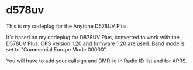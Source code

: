 # d578uv
This is my codeplug for the Anytone D578UV Plus.

It´s based on my codeplug for D878UV Plus, converted to work with the D578UV Plus.
CPS version 1.20 and firmware 1.20 are used.
Band mode is set to "Commercial Europe Mode:00000".

You will have to add your callsign and DMR-id in Radio ID list and for APRS.
